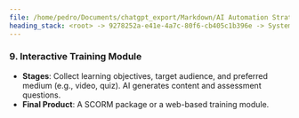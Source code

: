 ```yaml
---
file: /home/pedro/Documents/chatgpt_export/Markdown/AI Automation Strategies & Processes.md
heading_stack: <root> -> 9278252a-e41e-4a7c-80f6-cb405c1b396e -> System -> 2278d868-eb47-4fab-8727-7a594244383a -> System -> aaa22d53-aedf-4304-b511-438bb3e73275 -> User -> a679b4fd-8444-4d5a-b9ef-5d646072a7ea -> Assistant -> Strategies -> Processes -> aaa236f9-fc94-4c2e-bfad-20a5f4983af6 -> User -> e30c06d2-f8da-4e58-b8dd-5df052056b18 -> Assistant -> Final Product Automation Strategies -> aaa25918-8559-4263-9b5c-17e3efbda1ba -> User -> 1da3cc6a-53af-4ec3-9a80-6a37055829eb -> Assistant -> 1. Customized Workout Playlist -> 2. Scientific Research Proposal -> 3. Personal Budget and Investment Plan -> 4. Tailored Skincare Routine -> 5. Automated Social Media Content -> 6. Personal Cookbook -> 7. VR Tour for Real Estate -> 8. Automated Penetration Test Report -> 9. Interactive Training Module
---
```

### 9. Interactive Training Module
- **Stages**: Collect learning objectives, target audience, and preferred medium (e.g., video, quiz). AI generates content and assessment questions.
- **Final Product**: A SCORM package or a web-based training module.

